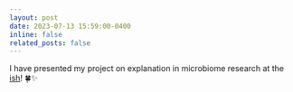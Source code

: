 ```yaml
---
layout: post
date: 2023-07-13 15:59:00-0400
inline: false
related_posts: false
---
```


I have presented my project on explanation in microbiome research at the [ish](https://site.pheedloop.com/event/ISHPSSB2023/home)! 🍀✨
